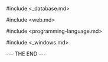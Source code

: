 #include <_database.md>

#include <web.md>

#include <programming-language.md>

#include <_windows.md>

--- THE END ---